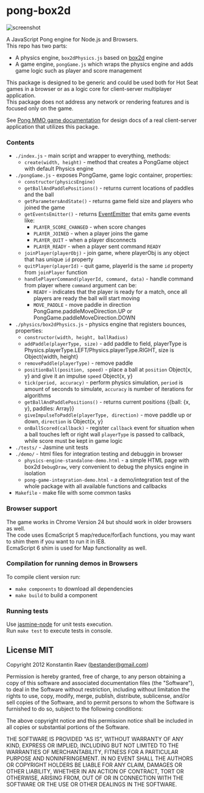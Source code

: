 pong-box2d
==========

![screenshot](https://raw.github.com/bestander/pong-box2d/master/demo/screenshot.png)

A JavaScript Pong engine for Node.js and Browsers.  
This repo has two parts:
- A physics engine, `box2dPhysics.js` based on [box2d](http://code.google.com/p/box2dweb/) engine
- A game engine, `pongGame.js` which wraps the physics engine and adds game logic such as player and score management

This package is designed to be generic and could be used both for Hot Seat games in a browser or as a logic core for client-server multiplayer application.    
This package does not address any network or rendering features and is focused only on the game.  

See [Pong MMO game documentation](https://github.com/bestander/pong-mmo-www/tree/master/documentation) for design docs of a real client-server application that utilizes this package.

### Contents

- `./index.js` - main script and wrapper to everything, methods:
  - `create(width, height)` - method that creates a PongGame object with default Physics engine
- `./pongGame.js` - exposes PongGame, game logic container, properties:
  - `constructor(physicsEngine)`
  - `getBallAndPaddlePositions()` - returns current locations of paddles and the ball
  - `getParametersAndState()` - returns game field size and players who joined the game
  - `getEventsEmitter()` - returns [EventEmitter](https://raw.github.com/component/emitter) that emits game events like:
      - `PLAYER_SCORE_CHANGED` - when score changes
      - `PLAYER_JOINED` - when a player joins the game
      - `PLAYER_QUIT` - when a player disconnects
      - `PLAYER_READY` - when a player sent command `READY`
  - `joinPlayer(playerObj)` - join game, where playerObj is any object that has unique `id` property 
  - `quitPlayer(playerId)` - quit game, playerId is the same `id` property from `joinPlayer` function
  - `handlePlayerCommand(playerId, command, data)` - handle command from player where `command` argument can be:
      - `READY` - indicates that the player is ready for a match, once all players are ready the ball will start moving
      - `MOVE_PADDLE` - move paddle in direction PongGame.paddleMoveDirection.UP or PongGame.paddleMoveDirection.DOWN
- `./physics/box2dPhysics.js` - physics engine that registers bounces, properties:
  - `constructor(width, height, ballRadius)`
  - `addPaddle(playerType, size)` - add paddle to field, playerType is Physics.playerType.LEFT/Physics.playerType.RIGHT, size is Object{width, height}
  - `removePaddle(playerType)` - remove paddle
  - `positionBall(position, speed)` - place a ball at `position` Object{x, y} and give it an impulse `speed` Object{x, y}
  - `tick(period, accuracy)` - perform physics simulation, `period` is amount of seconds to simulate, `accuracy` is number of iterations for algorithms
  - `getBallAndPaddlePositions()` - returns current positions {{ball: {x, y}, paddles: Array}}
  - `giveImpulseToPaddle(playerType, direction)` - move paddle up or down, `direction` is Object{x, y}
  - `onBallScored(callback)` - register `callback` event for situation when a ball touches left or right wall `playerType` is passed to callback, while score must be kept in game logic
- `./tests/` - Jasmine unit tests
- `./demo/` - html files for integration testing and debuggin in browser
  - `physics-engine-standalone-demo.html` - a simple HTML page with box2d `DebugDraw`, very convenient to debug the physics engine in isolation
  - `pong-game-integration-demo.html` - a demo/integration test of the whole package with all available functions and callbacks
- `Makefile` - make file with some common tasks

### Browser support

The game works in Chrome Version 24 but should work in older browsers as well.  
The code uses EcmaScript 5 map/reduce/forEach functions, you may want to shim them if you want to run it in IE8.  
EcmaScript 6 shim is used for Map functionality as well.

### Compilation for running demos in Browsers

To compile client version run: 
- `make components` to download all dependencies
- `make build` to build a component


### Running tests

Use [jasmine-node](https://github.com/mhevery/jasmine-node) for unit tests execution.  
Run `make test` to execute tests in console.

License MIT
--------
Copyright 2012 Konstantin Raev (bestander@gmail.com)

Permission is hereby granted, free of charge, to any person obtaining
a copy of this software and associated documentation files (the
"Software"), to deal in the Software without restriction, including
without limitation the rights to use, copy, modify, merge, publish,
distribute, sublicense, and/or sell copies of the Software, and to
permit persons to whom the Software is furnished to do so, subject to
the following conditions:

The above copyright notice and this permission notice shall be
included in all copies or substantial portions of the Software.

THE SOFTWARE IS PROVIDED "AS IS", WITHOUT WARRANTY OF ANY KIND,
EXPRESS OR IMPLIED, INCLUDING BUT NOT LIMITED TO THE WARRANTIES OF
MERCHANTABILITY, FITNESS FOR A PARTICULAR PURPOSE AND
NONINFRINGEMENT. IN NO EVENT SHALL THE AUTHORS OR COPYRIGHT HOLDERS BE
LIABLE FOR ANY CLAIM, DAMAGES OR OTHER LIABILITY, WHETHER IN AN ACTION
OF CONTRACT, TORT OR OTHERWISE, ARISING FROM, OUT OF OR IN CONNECTION
WITH THE SOFTWARE OR THE USE OR OTHER DEALINGS IN THE SOFTWARE.

